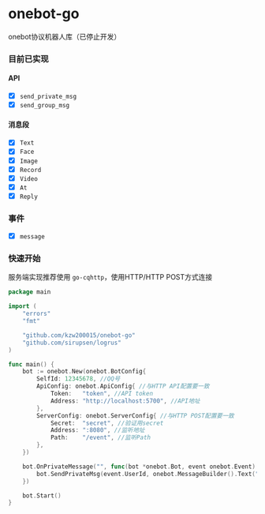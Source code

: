 # onebot-go

onebot协议机器人库（已停止开发）

### 目前已实现

#### API

- [x] `send_private_msg`
- [x] `send_group_msg`

#### 消息段

- [x] `Text`
- [x] `Face`
- [x] `Image`
- [x] `Record`
- [x] `Video`
- [x] `At`
- [x] `Reply`

### 事件

- [x] `message`

### 快速开始

服务端实现推荐使用 `go-cqhttp`，使用HTTP/HTTP POST方式连接

```go
package main

import (
	"errors"
	"fmt"

	"github.com/kzw200015/onebot-go"
	"github.com/sirupsen/logrus"
)

func main() {
	bot := onebot.New(onebot.BotConfig{
		SelfId: 12345678, //QQ号
		ApiConfig: onebot.ApiConfig{ //与HTTP API配置要一致
			Token:   "token", //API token
			Address: "http://localhost:5700", //API地址
		},
		ServerConfig: onebot.ServerConfig{ //与HTTP POST配置要一致
			Secret:  "secret", //验证用secret
			Address: ":8080", //监听地址
			Path:    "/event", //监听Path
		},
	})

	bot.OnPrivateMessage("", func(bot *onebot.Bot, event onebot.Event) {
		bot.SendPrivateMsg(event.UserId, onebot.MessageBuilder().Text("hello").Text("world").Build()...)
	})

	bot.Start()
}
```
